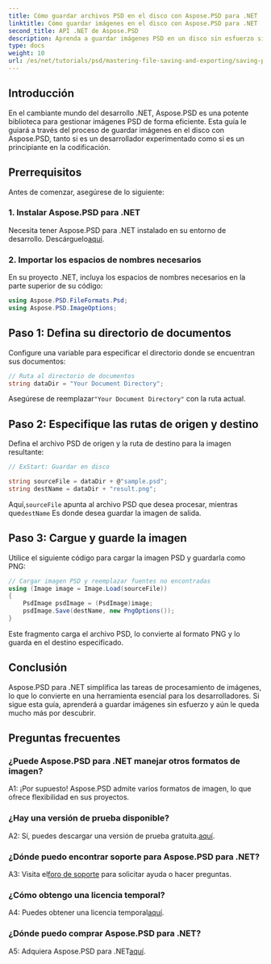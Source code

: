 ```yaml
---
title: Cómo guardar archivos PSD en el disco con Aspose.PSD para .NET
linktitle: Cómo guardar imágenes en el disco con Aspose.PSD para .NET
second_title: API .NET de Aspose.PSD
description: Aprenda a guardar imágenes PSD en un disco sin esfuerzo siguiendo una guía paso a paso, ya sea que esté convirtiendo archivos PSD a varios formatos de imagen o administrando recursos de imagen complejos.
type: docs
weight: 10
url: /es/net/tutorials/psd/mastering-file-saving-and-exporting/saving-psd-files-to-disk/
---
```

## Introducción

En el cambiante mundo del desarrollo .NET, Aspose.PSD es una potente biblioteca para gestionar imágenes PSD de forma eficiente. Esta guía le guiará a través del proceso de guardar imágenes en el disco con Aspose.PSD, tanto si es un desarrollador experimentado como si es un principiante en la codificación. 

## Prerrequisitos

Antes de comenzar, asegúrese de lo siguiente:

### 1. Instalar Aspose.PSD para .NET

 Necesita tener Aspose.PSD para .NET instalado en su entorno de desarrollo. Descárguelo[aquí](https://releases.aspose.com/psd/net/).

### 2. Importar los espacios de nombres necesarios

En su proyecto .NET, incluya los espacios de nombres necesarios en la parte superior de su código:

```csharp
using Aspose.PSD.FileFormats.Psd;
using Aspose.PSD.ImageOptions;
```

## Paso 1: Defina su directorio de documentos

Configure una variable para especificar el directorio donde se encuentran sus documentos:

```csharp
// Ruta al directorio de documentos
string dataDir = "Your Document Directory";
```

 Asegúrese de reemplazar`"Your Document Directory"` con la ruta actual.

## Paso 2: Especifique las rutas de origen y destino

Defina el archivo PSD de origen y la ruta de destino para la imagen resultante:

```csharp
// ExStart: Guardar en disco

string sourceFile = dataDir + @"sample.psd";
string destName = dataDir + "result.png";
```

 Aquí,`sourceFile` apunta al archivo PSD que desea procesar, mientras que`destName` Es donde desea guardar la imagen de salida.

## Paso 3: Cargue y guarde la imagen

Utilice el siguiente código para cargar la imagen PSD y guardarla como PNG:

```csharp
// Cargar imagen PSD y reemplazar fuentes no encontradas
using (Image image = Image.Load(sourceFile))
{
    PsdImage psdImage = (PsdImage)image;
    psdImage.Save(destName, new PngOptions());
}
```

Este fragmento carga el archivo PSD, lo convierte al formato PNG y lo guarda en el destino especificado. 

## Conclusión

Aspose.PSD para .NET simplifica las tareas de procesamiento de imágenes, lo que lo convierte en una herramienta esencial para los desarrolladores. Si sigue esta guía, aprenderá a guardar imágenes sin esfuerzo y aún le queda mucho más por descubrir.

## Preguntas frecuentes

### ¿Puede Aspose.PSD para .NET manejar otros formatos de imagen?

A1: ¡Por supuesto! Aspose.PSD admite varios formatos de imagen, lo que ofrece flexibilidad en sus proyectos.

### ¿Hay una versión de prueba disponible?

 A2: Sí, puedes descargar una versión de prueba gratuita.[aquí](https://releases.aspose.com/).

### ¿Dónde puedo encontrar soporte para Aspose.PSD para .NET?

 A3: Visita el[foro de soporte](https://forum.aspose.com/c/psd/34) para solicitar ayuda o hacer preguntas.

### ¿Cómo obtengo una licencia temporal?

 A4: Puedes obtener una licencia temporal[aquí](https://purchase.conholdate.com/temporary-license/).

### ¿Dónde puedo comprar Aspose.PSD para .NET?

 A5: Adquiera Aspose.PSD para .NET[aquí](https://purchase.conholdate.com/buy).